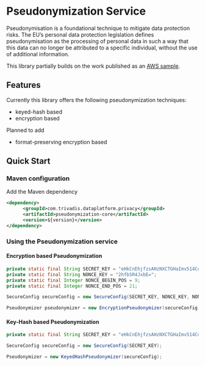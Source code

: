 # Pseudonymization Service

Pseudonymisation is a foundational technique to mitigate data protection risks. The EU’s personal data protection legislation defines pseudonymisation as the processing of personal data in such a way that this data can no longer be attributed to a specific individual, without the use of additional information.

This library partially builds on the work published as an [AWS sample](https://github.com/aws-samples/pseudonymization-service). 


## Features

Currently this library offers the following pseudonymization techniques:
 
 * keyed-hash based
 * encryption based

Planned to add
 
 * format-preserving encryption based

## Quick Start

### Maven configuration

Add the Maven dependency

```xml
<dependency>
      <groupId>com.trivadis.dataplatform.privacy</groupId>
      <artifactId>pseudonymization-core</artifactId>
      <version>${version}</version>
</dependency>
```

### Using the Pseudonymization service

#### Encryption based Pseudonymization

```java
private static final String SECRET_KEY = "eHkCnEhjfzsAHzNXCTGHaImv514CqfcPpoCgb2c0iuY=";
private static final String NONCE_KEY = "2hfbSR4JxbE=";
private static final Integer NONCE_BEGIN_POS = 9;
private static final Integer NONCE_END_POS = 21;

SecureConfig secureConfig = new SecureConfig(SECRET_KEY, NONCE_KEY, NONCE_BEGIN_POS, NONCE_END_POS);

Pseudonymizer pseudonymizer = new EncryptionPseudonymizer(secureConfig);
```


#### Key-Hash based Pseudonymization

```java
private static final String SECRET_KEY = "eHkCnEhjfzsAHzNXCTGHaImv514CqfcPpoCgb2c0iuY=";

SecureConfig secureConfig = new SecureConfig(SECRET_KEY);

Pseudonymizer = new KeyedHashPseudonymizer(secureConfig);
```




